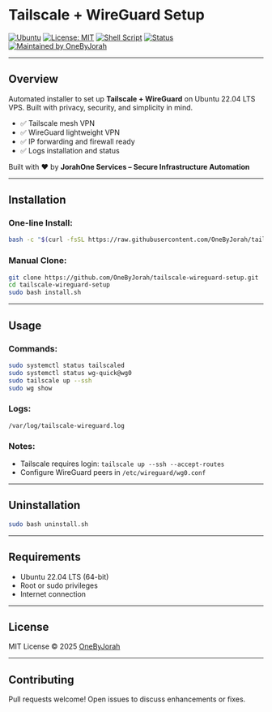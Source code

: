 # Tailscale + WireGuard Setup

[![Ubuntu](https://img.shields.io/badge/Ubuntu-22.04%20LTS-E95420?logo=ubuntu&logoColor=white)](https://ubuntu.com/)
[![License: MIT](https://img.shields.io/badge/License-MIT-green.svg)](LICENSE)
[![Shell Script](https://img.shields.io/badge/Bash-Automation-blue?logo=gnu-bash&logoColor=white)](https://www.gnu.org/software/bash/)
[![Status](https://img.shields.io/badge/Status-Stable-success)]()
[![Maintained by OneByJorah](https://img.shields.io/badge/Maintained%20by-OneByJorah-1E90FF?logo=github)](https://github.com/OneByJorah)

---

## Overview

Automated installer to set up **Tailscale + WireGuard** on Ubuntu 22.04 LTS VPS. Built with privacy, security, and simplicity in mind.

- ✅ Tailscale mesh VPN
- ✅ WireGuard lightweight VPN
- ✅ IP forwarding and firewall ready
- ✅ Logs installation and status

Built with ❤️ by **JorahOne Services – Secure Infrastructure Automation**

---

## Installation

### One-line Install:
```bash
bash -c "$(curl -fsSL https://raw.githubusercontent.com/OneByJorah/tailscale-wireguard-setup/main/install.sh)"
```

### Manual Clone:
```bash
git clone https://github.com/OneByJorah/tailscale-wireguard-setup.git
cd tailscale-wireguard-setup
sudo bash install.sh
```

---

## Usage

### Commands:
```bash
sudo systemctl status tailscaled
sudo systemctl status wg-quick@wg0
sudo tailscale up --ssh
sudo wg show
```

### Logs:
```
/var/log/tailscale-wireguard.log
```

### Notes:
- Tailscale requires login: `tailscale up --ssh --accept-routes`
- Configure WireGuard peers in `/etc/wireguard/wg0.conf`

---

## Uninstallation
```bash
sudo bash uninstall.sh
```

---

## Requirements
- Ubuntu 22.04 LTS (64-bit)
- Root or sudo privileges
- Internet connection

---

## License
MIT License © 2025 [OneByJorah](https://github.com/OneByJorah)

---

## Contributing
Pull requests welcome! Open issues to discuss enhancements or fixes.
